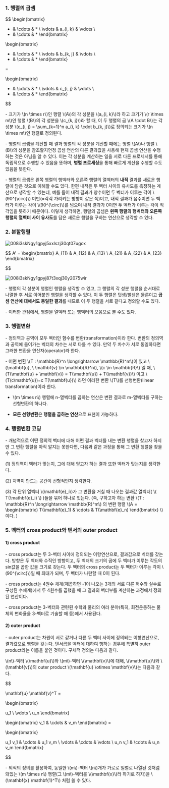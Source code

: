 ### 1. 행렬의 곱셈


$$ 
\begin{bmatrix} 
* & \cdots &  * \\ 
\vdots & a_{i, k} & \vdots \\
* & \cdots &  * 
\end{bmatrix}  

\begin{bmatrix} 
* & \cdots &  * \\ 
\vdots & b_{k, j} & \vdots \\
* & \cdots &  * 
\end{bmatrix}  

=

\begin{bmatrix} 
* & \cdots &  * \\ 
\vdots & c_{i, j} & \vdots \\
* & \cdots &  * 
\end{bmatrix}  


$$ 



\- 크기가 \\(n \times r\\)인 행렬 \\(A\\)의 각 성분을 \\(a_{i, k}\\)라 하고 크기가 \\(r \times m\\)인 행렬 \\(B\\)의 각 성분을 \\(c_{k, j}\\)라 할 때, 이 두 행렬의 곱 \\(A \cdot B\\)는 각 성분 \\(c_{i, j} = \sum_{k=1}^n a_{i, k} \cdot b_{k, j}\\)로 정의되는 크기가 \\(n \times m\\)인 행렬로 정의된다.

\- 행렬의 곱셈을 계산할 때 결과 행렬의 각 성분을 계산할 때에는 행렬 \\(A\\)나 행렬 \\(B\\)의 성분을 참조할지언정 곱셈 연산의 다른 결과값을 사용해 현재 곱셈 연산을 수행하는 것은 아님을 알 수 있다. 이는 각 성분을 계산하는 일을 서로 다른 프로세서를 통해 독립적으로 수행할 수 있음을 뜻하며, **병렬 프로세싱**을 통해 빠르게 계산을 수행할 수도 있음을 뜻한다.

\- 행렬의 곱셈은 왼쪽 행렬의 행벡터와 오른쪽 행렬의 열벡터의 **내적** 결과를 새로운 행렬에 담은 것으로 이해할 수도 있다. 한편 내적은 두 벡터 사이의 유사도를 측정하는 계산으로 생각할 수 있는데, 예를 들어 내적 결과가 양수이면 두 벡터가 이루는 각이 \\(90^{\circ}\\) 미만(=각각 가리키는 방향이 같은 쪽)이고, 내적 결과가 음수이면 두 벡터가 이루는 각이 \\(90^{\circ}\\)를 넘으며 내적 결과가 0이면 두 벡터가 이루는 각이 직각임을 뜻하기 때문이다. 이렇게 생각하면, 행렬의 곱셈은 **왼쪽 행렬의 행벡터와 오른쪽 행렬의 열벡터 사이 유사도**를 담은 새로운 행렬을 구하는 연산으로 생각할 수 있다.


### 2. 분할행렬

![008i3skNgy1gpyj5xxlszj30qt07ugox](https://user-images.githubusercontent.com/69514453/145963026-5e018d56-ce17-4185-b5c1-2ba5892eb9ac.jpg)

$$
A' = 
\begin{bmatrix} 
A_{11} & A_{12} & A_{13} \\
A_{21} & A_{22} & A_{23}
\end{bmatrix}  

$$

![008i3skNgy1gpyj87t3xqj30y2075wir](https://user-images.githubusercontent.com/69514453/145964601-e5b066ea-ad9f-482a-a044-73eaf869d658.jpg)



\- 행렬의 각 성분이 행렬인 행렬을 생각할 수 있고, 그 행렬의 각 성분 행렬을 순서대로 나열한 후 서로 이어붙인 행렬을 생각할 수 있다. 이 두 행렬은 덧셈/뺄셈은 물론이고 **곱셈 연산에 대해서도 동일한 결과**를 내므로 이 두 행렬을 서로 같다고 정의할 수도 있다.

\- 이러한 관점에서, 행렬을 열벡터 또는 행벡터의 모음으로 볼 수도 있다.


### 3. 행렬변환

\- 정의역과 공역이 모두 벡터인 함수를 변환(transformation)이라 한다. 변환의 정의역과 공역에 들어가는 벡터의 차수는 서로 다를 수 있다. 만약 두 차수가 서로 동일하다면 그러한 변환을 연산자(operator)라 한다.

\- 어떤 변환 \\(T : \mathbb{R}^n \longrightarrow \mathbb{R}^m\\)이 있고 \\(\mathbf{u}, \ \mathbf{v} \in \mathbb{R}^n\\), \\(c \in \mathbb{R}\\) 일 때, \\(T(\mathbf{u} + \mathbf{v}) = T(\mathbf{u}) + T(\mathbf{v})\\) 이고 \\(T(c\mathbf{u})=c T(\mathbf{u})\\) 라면 이러한 변환 \\(T\\)를 선형변환(linear transformation)이라 한다.

- \\(m \times n\\) 행렬에 n-열벡터를 곱하는 연산은 변환 결과로 m-열벡터를 구하는 선형변환의 하나다.

- **모든 선형변환**은 **행렬을 곱하는 연산**으로 표현이 가능하다.



### 4. 행렬변환 코딩

\- 개념적으로 어떤 정의역 벡터에 대해 어떤 결과 벡터를 내는 변환 행렬을 찾고자 하지만 그 변환 행렬을 아직 알지는 못한다면, 다음과 같은 과정을 통해 그 변환 행렬을 찾을 수 있다.

(1) 정의역이 벡터가 맞는지, 그에 대해 얻고자 하는 결과 또한 벡터가 맞는지를 생각한다.

(2) 치역이 만드는 공간이 선형적인지 생각한다.

(3) 각 단위 열벡터 \\(\mathbf{e}_i\\)가 그 변환을 거칠 때 나오는 결과값 열벡터( \\( T(\mathbf{e}_i) \\) )들을 묶어 하나로 잇는다. (즉, 구하고자 하는 변환 \\(T : \mathbb{R}^n \longrightarrow \mathbb{R}^m\\) 의 변환 행렬 \\(A = \begin{bmatrix} T(\mathbf{e}_1) & \cdots & T(\mathbf{e}_n) \end{bmatrix} \\) 이다. )


### 5. 벡터의 cross product와 텐서의 outer product

#### 1) cross product

\- cross product는 두 3-벡터 사이에 정의되는 이항연산으로, 결과값으로 벡터를 갖는다. 방향은 두 벡터와 수직인 방향이고, 두 벡터의 크기의 곱에 두 벡터가 이루는 각도의 sin값을 곱한 값을 크기로 갖는다. 두 벡터의 cross product는 두 벡터가 이루는 각이 \\(90^{\circ}\\)일 때 최대가 되며, 두 벡터가 나란할 때 0이 된다.

\- cross product는 4원수 체계(제곱하면 -1이 나오는 3개의 서로 다른 허수와 실수로 구성된 수체계)에서 두 4원수를 곱했을 때 그 결과의 벡터부를 계산하는 과정에서 정의된 연산이다.

\- cross product는 3-벡터와 관련된 수학과 물리의 여러 분야(특히, 회전운동하는 물체의 변화율을 3-벡터로 기술할 때 등)에서 사용된다. 


#### 2) outer product

\- outer product는 차원이 서로 같거나 다른 두 벡터 사이에 정의되는 이항연산으로, 결과값으로 행렬을 갖는다. 텐서곱을 벡터에 대하여 행하는 경우에 특별히 outer product라는 이름을 붙인 것이다. 구체적 정의는 다음과 같다.

\\(n\\)-벡터 \\(\mathbf{u}\\)와 \\(m\\)-벡터 \\(\mathbf{v}\\)에 대해, \\(\mathbf{u}\\)와 \\(\mathbf{v}\\)의 outer product \\(\mathbf{u} \otimes \mathbf{v}\\)는 다음과 같다.

$$

\mathbf{u} \mathbf{v}^T = 

\begin{bmatrix}

u_1 \\
\vdots \\
u_n \end{bmatrix}

\begin{bmatrix} v_1 & \cdots & v_m \end{bmatrix} = 

\begin{bmatrix}

u_1 v_1 & \cdots & u_1 v_m \\
\vdots & \cdots & \vdots \\
u_n v_1 & \cdots & u_n v_m \end{bmatrix}



$$

\- 외적의 정의를 활용하여, 동일한 \\(m\\)-벡터 \\(n\\)개가 가로로 일렬로 나열된 것처럼 돼있는 \\(m \times n\\) 행렬(그 \\(m\\)-벡터를 \\(\mathbf{x}\\)라 하기로 하자)을 \\(\mathbf{x} \mathbf{1}^T\\) 처럼 쓸 수 있다.
